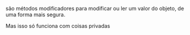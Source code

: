 são métodos modificadores para modificar ou ler um valor do objeto, de uma forma mais segura.

Mas isso só funciona com coisas privadas